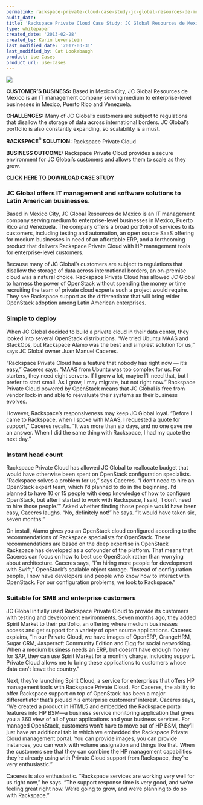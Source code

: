 ```yaml
---
permalink: rackspace-private-cloud-case-study-jc-global-resources-de-mexico/
audit_date:
title: 'Rackspace Private Cloud Case Study: JC Global Resources de Mexico'
type: whitepaper
created_date: '2013-02-28'
created_by: Karin Levenstein
last_modified_date: '2017-03-31'
last_modified_by: Cat Lookabaugh
product: Use Cases
product_url: use-cases
---
```


<a href="http://www.jcglobalresources.net/site2015/">
   <img src="{% asset_path use-cases/rackspace-private-cloud-case-study-jc-global-resources-de-mexico/jcglobalresources.png %}"/>
</a>

**CUSTOMER’S BUSINESS:** Based in Mexico City, JC Global Resources de Mexico is
an IT management company serving medium to enterprise-level businesses in
Mexico, Puerto Rico and Venezuela.

**CHALLENGES:** Many of JC Global’s customers are subject to regulations that
disallow the storage of data across international borders. JC Global’s portfolio
is also constantly expanding, so scalability is a must.

**RACKSPACE<sup>&reg;</sup> SOLUTION:** Rackspace Private Cloud

**BUSINESS OUTCOME:** Rackspace Private Cloud provides a secure environment for
JC Global’s customers and allows them to scale as they grow.

**[CLICK HERE TO DOWNLOAD CASE
STUDY](https://8026b2e3760e2433679c-fffceaebb8c6ee053c935e8915a3fbe7.ssl.cf2.rackcdn.com/JC_Global_case_study-2.pdf)**

### JC Global offers IT management and software solutions to Latin American businesses.

Based in Mexico City, JC Global Resources de Mexico is an IT management
company serving medium to enterprise-level businesses in Mexico, Puerto
Rico and Venezuela. The company offers a broad portfolio of services to
its customers, including testing and automation, an open source SaaS
offering for medium businesses in need of an affordable ERP, and a
forthcoming product that delivers Rackspace Private Cloud with HP
management tools for enterprise-level customers.

Because many of JC Global’s customers are subject to regulations that
disallow the storage of data across international borders, an on-premise
cloud was a natural choice. Rackspace Private Cloud has allowed JC
Global to harness the power of OpenStack without spending the money or
time recruiting the team of private cloud experts such a project would
require. They see Rackspace support as the differentiator that will
bring wider OpenStack adoption among Latin American enterprises.

### Simple to deploy

When JC Global decided to build a private cloud in their data center,
they looked into several OpenStack distributions. “We tried Ubuntu MAAS
and StackOps, but Rackspace Alamo was the best and simplest solution for
us,” says JC Global owner Juan Manuel Caceres.

“Rackspace Private Cloud has a feature that nobody has right now — it’s
easy,” Caceres says. “MAAS from Ubuntu was too complex for us. For
starters, they need eight servers. If I grow a lot, maybe I’ll need
that, but I prefer to start small. As I grow, I may migrate, but not
right now.” Rackspace Private Cloud powered by OpenStack means that JC
Global is free from vendor lock-in and able to reevaluate their systems
as their business evolves.

However, Rackspace’s responsiveness may keep JC Global loyal. “Before I
came to Rackspace, when I spoke with MAAS, I requested a quote for
support,” Caceres recalls. “It was more than six days, and no one gave
me an answer. When I did the same thing with Rackspace, I had my quote
the next day.”

### Instant head count

Rackspace Private Cloud has allowed JC Global to reallocate budget that
would have otherwise been spent on OpenStack configuration specialists.
“Rackspace solves a problem for us,” says Caceres. “I don’t need to hire
an OpenStack expert team, which I’d planned to do in the beginning. I’d
planned to have 10 or 15 people with deep knowledge of how to configure
OpenStack, but after I started to work with Rackspace, I said, ‘I don’t
need to hire those people.’” Asked whether finding those people would
have been easy, Caceres laughs. “No, definitely not!” he says. “It would
have taken six, seven months.”

On install, Alamo gives you an OpenStack cloud configured according to
the recommendations of Rackspace specialists for OpenStack. These
recommendations are based on the deep expertise in OpenStack Rackspace
has developed as a cofounder of the platform. That means that Caceres
can focus on how to best use OpenStack rather than worrying about
architecture. Caceres says, “I’m hiring more people for development with
Swift,” OpenStack’s scalable object storage. “Instead of configuration
people, I now have developers and people who know how to interact with
OpenStack. For our configuration problems, we look to Rackspace.”

### Suitable for SMB and enterprise customers

JC Global initially used Rackspace Private Cloud to provide its
customers with testing and development environments. Seven months ago,
they added Spirit Market to their portfolio, an offering where medium
businesses access and get support for a variety of open source
applications. Caceres explains, “In our Private Cloud, we have images of
OpenERP, OrangeHRM, Sugar CRM, Jaspersoft Community Edition and Elgg for
social networking. When a medium business needs an ERP, but doesn’t have
enough money for SAP, they can use Spirit Market for a monthly charge,
including support. Private Cloud allows me to bring these applications
to customers whose data can’t leave the country.”

Next, they’re launching Spirit Cloud, a service for enterprises that
offers HP management tools with Rackspace Private Cloud. For Caceres,
the ability to offer Rackspace support on top of OpenStack has been a
major differentiator that’s piqued his enterprise customers’ interest.
Caceres says, “We created a product in HTML5 and embedded the Rackspace
portal features into HP BSM—a business service monitoring application
that gives you a 360 view of all of your applications and your business
services. For managed OpenStack, customers won’t have to move out of HP
BSM, they’ll just have an additional tab in which we embedded the
Rackspace Private Cloud management portal. You can provide images, you
can provide instances, you can work with volume assignation and things
like that. When the customers see that they can combine the HP
management capabilities they’re already using with Private Cloud support
from Rackspace, they’re very enthusiastic.”

Caceres is also enthusiastic. “Rackspace services are working very well
for us right now,” he says. “The support response time is very good, and
we’re feeling great right now. We’re going to grow, and we’re planning
to do so with Rackspace.”
